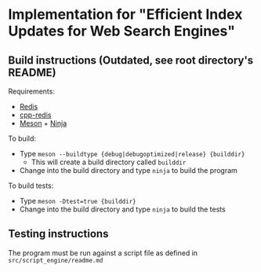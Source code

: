 # Implementation for "Efficient Index Updates for Web Search Engines"

## Build instructions (Outdated, see root directory's README)
Requirements:

* [Redis](https://redis.io/)
* [cpp-redis](https://github.com/Cylix/cpp_redis)
* [Meson](http://mesonbuild.com) + [Ninja](https://ninja-build.org/)

To build:

* Type `meson --buildtype {debug|debugoptimized|release} {builddir}`
  * This will create a build directory called `builddir`
* Change into the build directory and type `ninja` to build the program

To build tests:

* Type `meson -Dtest=true {builddir}`
* Change into the build directory and type `ninja` to build the tests

## Testing instructions

The program must be run against a script file as defined in `src/script_engine/readme.md`